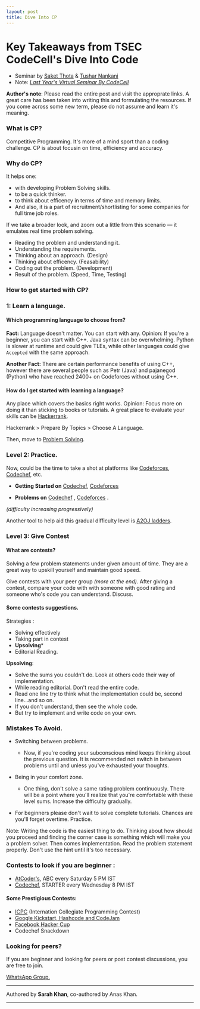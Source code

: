 ```yaml
---
layout: post
title: Dive Into CP
---
```



# Key Takeaways from TSEC CodeCell's Dive Into Code

- Seminar by [Saket Thota](https://codeforces.com/profile/palindroam) & [Tushar Nankani](https://codeforces.com/profile/tusharnankani)  
- Note: [*Last Year's Virtual Seminar By CodeCell*](https://www.youtube.com/watch?v=IHPjbt2BMW8)

**Author's note**: Please read the entire post and visit the approprate links. A great care has been taken into writing this and formulating the resources. If you come across some new term, please do not assume and learn it's meaning. 

### What is CP?

Competitive Programming. It's more of a mind sport than a coding challenge.
CP is about focusin on time, efficiency and accuracy.

### Why do CP?

It helps one:
- with developing Problem Solving skills. 
- to be a quick thinker. 
- to think about efficency in terms of time and memory limits.
- And also, it is a part of recruitment/shortlisting for some companies for full time job roles.

If we take a broader look, and zoom out a little from this scenario — it emulates real time problem solving. 

- Reading the problem and understanding it.
- Understanding the requirements. 
- Thinking about an approach. (Design)
- Thinking about efficency. (Feasability)
- Coding out the problem. (Development)
- Result of the problem. (Speed, Time, Testing)

### How to get started with CP?

### 1: Learn a language. 

#### Which programming language to choose from?

**Fact:** Language doesn't matter. You can start with any. Opinion: If you're a beginner, you can start with C++. Java syntax can be overwhelming. Python is slower at runtime and could give TLEs, while other languages could give `Accepted` with the same approach.

**Another Fact:** There are certain performance benefits of using C++, however there are several people such as Petr (Java) and pajanegod (Python) who have reached 2400+ on Codeforces without using C++.

#### How do I get started with learning a language?

Any place which covers the basics right works.
Opinion: Focus more on doing it than sticking to books or tutorials. A great place to evaluate your skills can be [Hackerrank]([url](https://www.hackerrank.com/)). 

Hackerrank > Prepare By Topics > Choose A Language.

Then, move to [Problem Solving](https://www.hackerrank.com/domains/algorithms).

### Level 2: Practice. 

Now, could be the time to take a shot at platforms like [Codeforces](http://codeforces.com), [Codechef](https://www.codechef.com), etc. 

- **Getting Started on** [Codechef](https://www.codechef.com/selflearning/0to1stars), [Codeforces](https://codeforces.com/problemset?Order=BY_RATING_ASC) 

- **Problems on** [Codechef](https://www.codechef.com/practice?End_rating=999) , [Codeforces](https://codeforces.com/problemset?Order=BY_RATING_ASC) .

*(difficulty increasing progressively)* 

Another tool to help aid this gradual difficulty level is [A2OJ ladders](https://a2oj.netlify.app/ladders).

### Level 3: Give Contest

#### What are contests?

Solving a few problem statements under given amount of time. They are a great way to upskill yourself and maintain good speed.

Give contests with your peer group *(more at the end)*. After giving a contest, compare your code with with someone with good rating and someone who's code you can understand. Discuss.

#### Some contests suggestions.

Strategies :
- Solving effectively
- Taking part in contest
- **Upsolving*** 
- Editorial Reading.

**Upsolving**: 
- Solve the sums you couldn't do. Look at others code their way of implementation.
- While reading editorial. Don't read the entire code.
- Read one line try to think what the implementation could be, second line...and so on.
- If you don't understand, then see the whole code.
- But try to implement and write code on your own.

### Mistakes To Avoid.

- Switching between problems. 
  - Now, if you're coding your subconscious mind keeps thinking about the previous question. It is recommended not switch in between problems until and unless you've exhausted your thoughts.

- Being in your comfort zone.  
  - One thing, don't solve a same rating problem continuously. There will be a point where you'll realize that you're comfortable with these level sums. Increase the difficulty gradually. 

- For beginners please don't wait to solve complete tutorials. Chances are you'll forget overtime. Practice.

Note: Writing the code is the easiest thing to do. Thinking about how should you proceed and finding the corner case is something which will make you a problem solver. Then comes implementation. Read the problem statement properly. Don't use the hint until it's too necessary.

### Contests to look if you are beginner : 

- [AtCoder's](atcoder.jp), ABC every Saturday 5 PM IST
- [Codechef](https://www.codechef.com), STARTER every Wednesday 8 PM IST

#### Some Prestigious Contests:

- [ICPC](https://icpc.global) (Internation Collegiate Programming Contest)
- [Google Kickstart, Hashcode and CodeJam](https://codingcompetitions.withgoogle.com)
- [Facebook Hacker Cup](https://www.facebook.com/codingcompetitions/hacker-cup)
- Codechef Snackdown

### Looking for peers?

If you are beginner and looking for peers or post contest discussions, you are free to join.

[WhatsApp Group.](https://chat.whatsapp.com/JBDDrdrIMaOKFSRaE09Pd1)

----

Authored by **Sarah Khan**, co-authored by Anas Khan.

----
